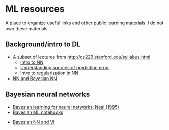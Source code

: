 # ML resources
A place to organize useful links and other public learning materials. I do not own these materials.
## Background/intro to DL
* A subset of lectures from http://cs229.stanford.edu/syllabus.html
  + [Intro to NN](http://cs229.stanford.edu/notes2020spring/cs229-notes-deep_learning.pdf)
  + [Understanding sources of prediction error](http://cs229.stanford.edu/notes2020spring/bias-variance-error-analysis.pdf)
  + [Intro to regularization in NN](http://cs229.stanford.edu/notes2020spring/bias-variance-error-analysis-addendum.pdf)
 * [NN and Bayesian NN](http://statweb.stanford.edu/~tibs/book/chap10.pdf)
  
 ## Bayesian neural networks
 * [Bayesian learning for neural networks, Neal (1995)](http://www.db.toronto.edu/~radford/ftp/thesis.pdf)
 * [Bayesian ML notebooks](https://github.com/krasserm/bayesian-machine-learning)
  + [Bayesian NN and VI](https://nbviewer.jupyter.org/github/krasserm/bayesian-machine-learning/blob/master/bayesian_neural_networks.ipynb)
